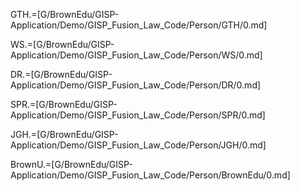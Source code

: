 GTH.=[G/BrownEdu/GISP-Application/Demo/GISP_Fusion_Law_Code/Person/GTH/0.md]

WS.=[G/BrownEdu/GISP-Application/Demo/GISP_Fusion_Law_Code/Person/WS/0.md]

DR.=[G/BrownEdu/GISP-Application/Demo/GISP_Fusion_Law_Code/Person/DR/0.md]

SPR.=[G/BrownEdu/GISP-Application/Demo/GISP_Fusion_Law_Code/Person/SPR/0.md]

JGH.=[G/BrownEdu/GISP-Application/Demo/GISP_Fusion_Law_Code/Person/JGH/0.md]

BrownU.=[G/BrownEdu/GISP-Application/Demo/GISP_Fusion_Law_Code/Person/BrownEdu/0.md]